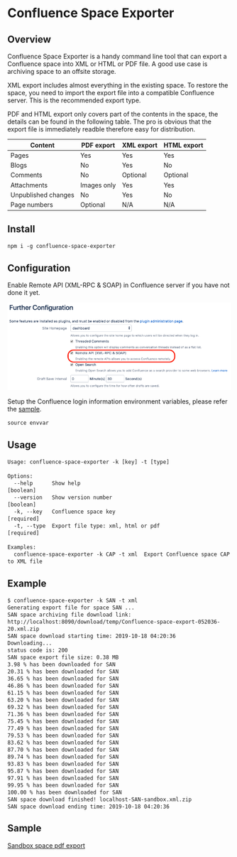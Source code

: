 # Confluence Space Exporter

## Overview

Confluence Space Exporter is a handy command line tool that can export a Confluence space into XML or HTML or PDF file. A good use case is archiving space to an offsite storage. 

XML export includes almost everything in the existing space. To restore the space, you need to import the export file into a compatible Confluence server. This is the recommended export type.

PDF and HTML export only covers part of the contents in the space, the details can be found in the following table. The pro is obvious that the export file is immediately readble therefore easy for distribution. 

|Content|PDF export|XML export|HTML export|          
|-------------|-------------|-------------|-------------|
|Pages|Yes|Yes|Yes|
|Blogs|No|Yes|No|
|Comments|No|Optional|Optional|
|Attachments|Images only|Yes|Yes|
|Unpublished changes|No|Yes|No|
|Page numbers|Optional|N/A|N/A|

## Install 

```
npm i -g confluence-space-exporter
```

## Configuration
Enable Remote API (XML-RPC & SOAP) in Confluence server if you have not done it yet.

![remote_api](./lib/remote_api.png)

Setup the Confluence login information environment variables, please refer the [sample](./envvar).
```
source envvar
```

## Usage

```
Usage: confluence-space-exporter -k [key] -t [type]

Options:
  --help      Show help                                                [boolean]
  --version   Show version number                                      [boolean]
  -k, --key   Confluence space key                                    [required]
  -t, --type  Export file type: xml, html or pdf                      [required]

Examples:
  confluence-space-exporter -k CAP -t xml  Export Confluence space CAP to XML file
```

## Example

```
$ confluence-space-exporter -k SAN -t xml
Generating export file for space SAN ...
SAN space archiving file download link: http://localhost:8090/download/temp/Confluence-space-export-052036-20.xml.zip
SAN space download starting time: 2019-10-18 04:20:36 
Downloading...
status code is: 200
SAN space export file size: 0.38 MB
3.98 % has been downloaded for SAN
20.31 % has been downloaded for SAN
36.65 % has been downloaded for SAN
46.86 % has been downloaded for SAN
61.15 % has been downloaded for SAN
63.20 % has been downloaded for SAN
69.32 % has been downloaded for SAN
71.36 % has been downloaded for SAN
75.45 % has been downloaded for SAN
77.49 % has been downloaded for SAN
79.53 % has been downloaded for SAN
83.62 % has been downloaded for SAN
87.70 % has been downloaded for SAN
89.74 % has been downloaded for SAN
93.83 % has been downloaded for SAN
95.87 % has been downloaded for SAN
97.91 % has been downloaded for SAN
99.95 % has been downloaded for SAN
100.00 % has been downloaded for SAN
SAN space download finished! localhost-SAN-sandbox.xml.zip
SAN space download ending time: 2019-10-18 04:20:36
```

## Sample

[Sandbox space pdf export](./lib/sandbox.pdf)

